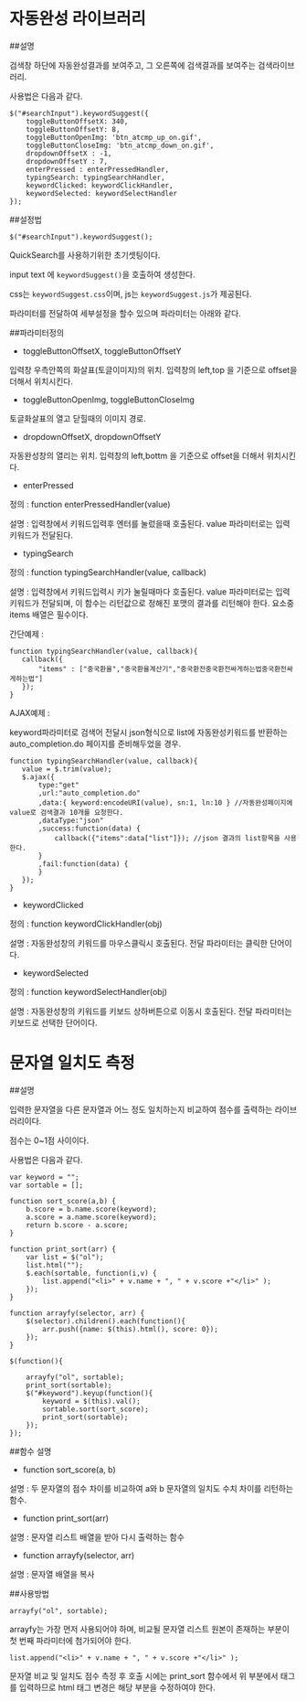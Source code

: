 자동완성 라이브러리
===============

##설명

검색창 하단에 자동완성결과를 보여주고, 그 오른쪽에 검색결과를 보여주는 검색라이브러리.

사용법은 다음과 같다.

```
$("#searchInput").keywordSuggest({
	toggleButtonOffsetX: 340,
	toggleButtonOffsetY: 8,
	toggleButtonOpenImg: 'btn_atcmp_up_on.gif',
	toggleButtonCloseImg: 'btn_atcmp_down_on.gif',
	dropdownOffsetX : -1,
	dropdownOffsetY : 7,
	enterPressed : enterPressedHandler,
	typingSearch: typingSearchHandler,
	keywordClicked: keywordClickHandler,
	keywordSelected: keywordSelectHandler
});
```

##설정법

`$("#searchInput").keywordSuggest();`

QuickSearch를 사용하기위한 초기셋팅이다.

input text 에 `keywordSuggest()`을 호출하여 생성한다.

css는 `keywordSuggest.css`이며, js는 `keywordSuggest.js`가 제공된다.

파라미터를 전달하여 세부설정을 할수 있으며 파라미터는 아래와 같다.



##파라미터정의

- toggleButtonOffsetX, toggleButtonOffsetY

 입력창 우측안쪽의 화살표(토글이미지)의 위치. 입력창의 left,top 을 기준으로 offset을 더해서 위치시킨다.

- toggleButtonOpenImg, toggleButtonCloseImg

 토글화살표의 열고 닫힐때의 이미지 경로.

- dropdownOffsetX, dropdownOffsetY

 자동완성창의 열리는 위치. 입력창의 left,bottm 을 기준으로 offset을 더해서 위치시킨다.

- enterPressed

 정의 : function enterPressedHandler(value)
 
 설명 : 입력창에서 키워드입력후 엔터를 눌렀을때 호출된다. value 파라미터로는 입력키워드가 전달된다.

- typingSearch

 정의 : function typingSearchHandler(value, callback)
 
 설명 : 입력창에서 키워드입력시 키가 눌릴때마다 호출된다. value 파라미터로는 입력키워드가 전달되며, 이 함수는 리턴값으로 정해진 포맷의 결과를 리턴해야 한다. 요소중 items 배열은 필수이다.

 간단예제 :
 
 ```
function typingSearchHandler(value, callback){
	callback({
		"items" : ["중국환율","중국환율계산기","중국환전중국환전싸게하는법중국환전싸게하는법"]
	});
}
 ```

 AJAX예제 :

 keyword파라미터로 검색어 전달시 json형식으로 list에 자동완성키워드를 반환하는 auto_completion.do 페이지를 준비해두었을 경우.
 
 ```
function typingSearchHandler(value, callback){
	value = $.trim(value);
	$.ajax({
		type:"get"
		,url:"auto_completion.do"
		,data:{ keyword:encodeURI(value), sn:1, ln:10 } //자동완성페이지에 value로 검색결과 10개를 요청한다.
		,dataType:"json"
		,success:function(data) {
			callback({"items":data["list"]}); //json 결과의 list항목을 사용한다.
		}
		,fail:function(data) {
		}
	});
}
 ```

- keywordClicked

 정의 : function keywordClickHandler(obj)

 설명 : 자동완성창의 키워드를 마우스클릭시 호출된다. 전달 파라미터는 클릭한 단어이다.

- keywordSelected

 정의 : function keywordSelectHandler(obj)

 설명 : 자동완성창의 키워드를 키보드 상하버튼으로 이동시 호출된다. 전달 파라미터는 키보드로 선택한 단어이다.


문자열 일치도 측정
===============

##설명

입력한 문자열을 다른 문자열과 어느 정도 일치하는지 비교하여 점수를 출력하는 라이브러리이다.

점수는 0~1점 사이이다.

사용법은 다음과 같다.

    var keyword = "";
    var sortable = [];

    function sort_score(a,b) {
        b.score = b.name.score(keyword);
        a.score = a.name.score(keyword);
        return b.score - a.score;
    }

    function print_sort(arr) {
        var list = $("ol");
        list.html("");
        $.each(sortable, function(i,v) {
            list.append("<li>" + v.name + ", " + v.score +"</li>" );
        });
    }

    function arrayfy(selector, arr) {
        $(selector).children().each(function(){
            arr.push({name: $(this).html(), score: 0});
        });
    }

    $(function(){

        arrayfy("ol", sortable);
        print_sort(sortable);
        $("#keyword").keyup(function(){
            keyword = $(this).val();
            sortable.sort(sort_score);
            print_sort(sortable);
        });
    });


##함수 설명

 - function sort_score(a, b)

 설명 : 두 문자열의 점수 차이를 비교하여 a와 b 문자열의 일치도 수치 차이를 리턴하는 함수.

 - function print_sort(arr)

 설명 : 문자열 리스트 배열을 받아 다시 출력하는 함수

 - function arrayfy(selector, arr)

 설명 : 문자열 배열을 복사


##사용방법

    arrayfy("ol", sortable);

arrayfy는 가장 먼저 사용되어야 하며, 비교될 문자열 리스트 원본이 존재하는 부분이 첫 번째 파라미터에 첨가되어야 한다.

	list.append("<li>" + v.name + ", " + v.score +"</li>" );

문자열 비교 및 일치도 점수 측정 후 호출 시에는 print_sort 함수에서 위 부분에서 태그를 입력하므로 html 태그 변경은 해당 부분을 수정하여야 한다.